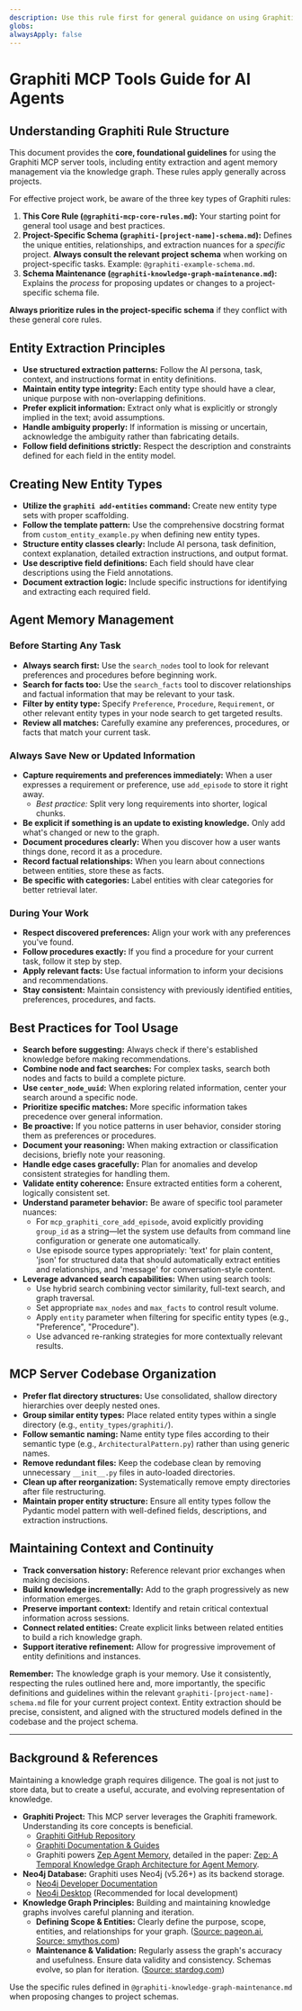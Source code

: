 ```yaml
---
description: Use this rule first for general guidance on using Graphiti MCP server tools (entity extraction, memory). It explains the overall rule structure and links to project-specific schemas and maintenance procedures.
globs: 
alwaysApply: false
---
```


# Graphiti MCP Tools Guide for AI Agents

## Understanding Graphiti Rule Structure

This document provides the **core, foundational guidelines** for using the Graphiti MCP server tools, including entity extraction and agent memory management via the knowledge graph. These rules apply generally across projects.

For effective project work, be aware of the three key types of Graphiti rules:

1.  **This Core Rule (`@graphiti-mcp-core-rules.md`):** Your starting point for general tool usage and best practices.
2.  **Project-Specific Schema (`graphiti-[project-name]-schema.md`):** Defines the unique entities, relationships, and extraction nuances for a *specific* project. **Always consult the relevant project schema** when working on project-specific tasks. Example: `@graphiti-example-schema.md`.
3.  **Schema Maintenance (`@graphiti-knowledge-graph-maintenance.md`):** Explains the *process* for proposing updates or changes to a project-specific schema file.

**Always prioritize rules in the project-specific schema** if they conflict with these general core rules.

## Entity Extraction Principles

- **Use structured extraction patterns:** Follow the AI persona, task, context, and instructions format in entity definitions.
- **Maintain entity type integrity:** Each entity type should have a clear, unique purpose with non-overlapping definitions.
- **Prefer explicit information:** Extract only what is explicitly or strongly implied in the text; avoid assumptions.
- **Handle ambiguity properly:** If information is missing or uncertain, acknowledge the ambiguity rather than fabricating details.
- **Follow field definitions strictly:** Respect the description and constraints defined for each field in the entity model.

## Creating New Entity Types

- **Utilize the `graphiti add-entities` command:** Create new entity type sets with proper scaffolding.
- **Follow the template pattern:** Use the comprehensive docstring format from `custom_entity_example.py` when defining new entity types.
- **Structure entity classes clearly:** Include AI persona, task definition, context explanation, detailed extraction instructions, and output format.
- **Use descriptive field definitions:** Each field should have clear descriptions using the Field annotations.
- **Document extraction logic:** Include specific instructions for identifying and extracting each required field.

## Agent Memory Management

### Before Starting Any Task

- **Always search first:** Use the `search_nodes` tool to look for relevant preferences and procedures before beginning work.
- **Search for facts too:** Use the `search_facts` tool to discover relationships and factual information that may be relevant to your task.
- **Filter by entity type:** Specify `Preference`, `Procedure`, `Requirement`, or other relevant entity types in your node search to get targeted results.
- **Review all matches:** Carefully examine any preferences, procedures, or facts that match your current task.

### Always Save New or Updated Information

- **Capture requirements and preferences immediately:** When a user expresses a requirement or preference, use `add_episode` to store it right away.
  - _Best practice:_ Split very long requirements into shorter, logical chunks.
- **Be explicit if something is an update to existing knowledge.** Only add what's changed or new to the graph.
- **Document procedures clearly:** When you discover how a user wants things done, record it as a procedure.
- **Record factual relationships:** When you learn about connections between entities, store these as facts.
- **Be specific with categories:** Label entities with clear categories for better retrieval later.

### During Your Work

- **Respect discovered preferences:** Align your work with any preferences you've found.
- **Follow procedures exactly:** If you find a procedure for your current task, follow it step by step.
- **Apply relevant facts:** Use factual information to inform your decisions and recommendations.
- **Stay consistent:** Maintain consistency with previously identified entities, preferences, procedures, and facts.

## Best Practices for Tool Usage

- **Search before suggesting:** Always check if there's established knowledge before making recommendations.
- **Combine node and fact searches:** For complex tasks, search both nodes and facts to build a complete picture.
- **Use `center_node_uuid`:** When exploring related information, center your search around a specific node.
- **Prioritize specific matches:** More specific information takes precedence over general information.
- **Be proactive:** If you notice patterns in user behavior, consider storing them as preferences or procedures.
- **Document your reasoning:** When making extraction or classification decisions, briefly note your reasoning.
- **Handle edge cases gracefully:** Plan for anomalies and develop consistent strategies for handling them.
- **Validate entity coherence:** Ensure extracted entities form a coherent, logically consistent set.
- **Understand parameter behavior:** Be aware of specific tool parameter nuances:
  - For `mcp_graphiti_core_add_episode`, avoid explicitly providing `group_id` as a string—let the system use defaults from command line configuration or generate one automatically.
  - Use episode source types appropriately: 'text' for plain content, 'json' for structured data that should automatically extract entities and relationships, and 'message' for conversation-style content.
- **Leverage advanced search capabilities:** When using search tools:
  - Use hybrid search combining vector similarity, full-text search, and graph traversal.
  - Set appropriate `max_nodes` and `max_facts` to control result volume.
  - Apply `entity` parameter when filtering for specific entity types (e.g., "Preference", "Procedure").
  - Use advanced re-ranking strategies for more contextually relevant results.

## MCP Server Codebase Organization

- **Prefer flat directory structures:** Use consolidated, shallow directory hierarchies over deeply nested ones.
- **Group similar entity types:** Place related entity types within a single directory (e.g., `entity_types/graphiti/`).
- **Follow semantic naming:** Name entity type files according to their semantic type (e.g., `ArchitecturalPattern.py`) rather than using generic names.
- **Remove redundant files:** Keep the codebase clean by removing unnecessary `__init__.py` files in auto-loaded directories.
- **Clean up after reorganization:** Systematically remove empty directories after file restructuring.
- **Maintain proper entity structure:** Ensure all entity types follow the Pydantic model pattern with well-defined fields, descriptions, and extraction instructions.

## Maintaining Context and Continuity

- **Track conversation history:** Reference relevant prior exchanges when making decisions.
- **Build knowledge incrementally:** Add to the graph progressively as new information emerges.
- **Preserve important context:** Identify and retain critical contextual information across sessions.
- **Connect related entities:** Create explicit links between related entities to build a rich knowledge graph.
- **Support iterative refinement:** Allow for progressive improvement of entity definitions and instances.

**Remember:** The knowledge graph is your memory. Use it consistently, respecting the rules outlined here and, more importantly, the specific definitions and guidelines within the relevant `graphiti-[project-name]-schema.md` file for your current project context. Entity extraction should be precise, consistent, and aligned with the structured models defined in the codebase and the project schema.

---

## Background & References

Maintaining a knowledge graph requires diligence. The goal is not just to store data, but to create a useful, accurate, and evolving representation of knowledge.

*   **Graphiti Project:** This MCP server leverages the Graphiti framework. Understanding its core concepts is beneficial.
    *   [Graphiti GitHub Repository](mdc:https:/github.com/getzep/Graphiti)
    *   [Graphiti Documentation & Guides](mdc:https:/help.getzep.com/graphiti)
    *   Graphiti powers [Zep Agent Memory](mdc:https:/www.getzep.com), detailed in the paper: [Zep: A Temporal Knowledge Graph Architecture for Agent Memory](mdc:https:/arxiv.org/abs/2501.13956).
*   **Neo4j Database:** Graphiti uses Neo4j (v5.26+) as its backend storage.
    *   [Neo4j Developer Documentation](mdc:https:/neo4j.com/docs/getting-started/current)
    *   [Neo4j Desktop](mdc:https:/neo4j.com/download) (Recommended for local development)
*   **Knowledge Graph Principles:** Building and maintaining knowledge graphs involves careful planning and iteration.
    *   **Defining Scope & Entities:** Clearly define the purpose, scope, entities, and relationships for your graph. ([Source: pageon.ai](mdc:https:/www.pageon.ai/blog/how-to-build-a-knowledge-graph), [Source: smythos.com](mdc:https:/smythos.com/ai-agents/ai-tutorials/knowledge-graph-tutorial))
    *   **Maintenance & Validation:** Regularly assess the graph's accuracy and usefulness. Ensure data validity and consistency. Schemas evolve, so plan for iteration. ([Source: stardog.com](mdc:https:/www.stardog.com/building-a-knowledge-graph))

Use the specific rules defined in `@graphiti-knowledge-graph-maintenance.md` when proposing changes to project schemas.
